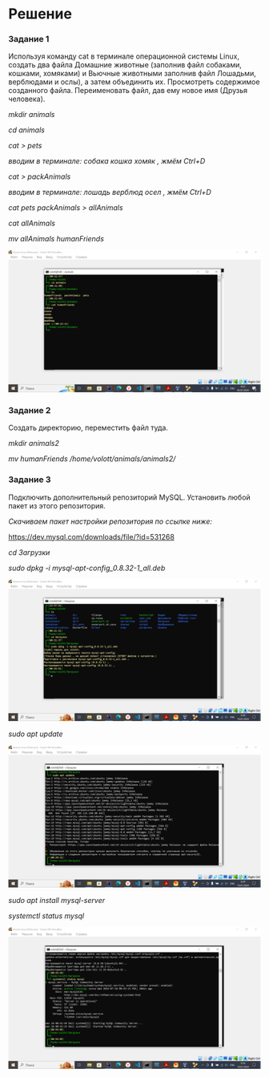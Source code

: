 # Решение
### Задание 1

  Используя команду cat в терминале операционной системы Linux, создать
   два файла Домашние животные (заполнив файл собаками, кошками,
   хомяками) и Вьючные животными заполнив файл Лошадьми, верблюдами и
   ослы), а затем объединить их. Просмотреть содержимое созданного файла.
   Переименовать файл, дав ему новое имя (Друзья человека).
  
_mkdir animals_

_cd animals_

_cat > pets_

_вводим в терминале: собака кошка хомяк , жмём Ctrl+D_

_cat > packAnimals_

_вводим в терминале: лошадь верблюд осел , жмём Ctrl+D_

_cat pets packAnimals > allAnimals_

_cat allAnimals_

_mv allAnimals humanFriends_

<img alt="скриншот" src="./img/2024-07-06_00-22-21.png"/>


### Задание 2

Создать директорию, переместить файл туда.

_mkdir animals2_

_mv humanFriends /home/volott/animals/animals2/_

### Задание 3

Подключить дополнительный репозиторий MySQL. Установить любой пакет
   из этого репозитория.

_Скачиваем пакет настройки репозитория по ссылке ниже:_

https://dev.mysql.com/downloads/file/?id=531268

_cd Загрузки_

_sudo dpkg -i mysql-apt-config_0.8.32-1_all.deb_

<img alt="скриншот" src="./img/Установка MySQL.png"/>

_sudo apt update_

<img alt="скриншот" src="./img/Обновление MySQL.png"/>

_sudo apt install mysql-server_

_systemctl status mysql_

<img alt="скриншот" src="./img/Статус MySQL-server.png"/>










